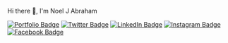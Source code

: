 
Hi there 👋, 
I'm Noel J Abraham

[![Portfolio Badge](https://img.shields.io/badge/Portfolio-Visit-informational?style=flat&logo=&logoColor=white&color=4267B2)](https://noeljabraham.github.io/)
[![Twitter Badge](https://img.shields.io/badge/Twitter-Profile-informational?style=flat&logo=twitter&logoColor=white&color=1CA2F1)](https://x.com/noe1jabe?t=eRVaQVNtMtmBH0SvU6XEZA&s=09)
[![LinkedIn Badge](https://img.shields.io/badge/LinkedIn-Profile-informational?style=flat&logo=linkedin&logoColor=white&color=0D76A8)](https://www.linkedin.com/in/noel-j-abraham-69412b1b0/)
[![Instagram Badge](https://img.shields.io/badge/InstaGram-Profile-informational?style=flat&logo=instagram&logoColor=white&color=bc2a8d)](https://www.youtube.com/watch?v=bgJ_1WuhUig)
[![Facebook Badge](https://img.shields.io/badge/FaceBook-Profile-informational?style=flat&logo=faceBook&logoColor=white&color=4267B2)](https://www.youtube.com/watch?v=Lm4LYX3xdkU)
